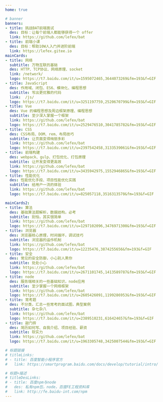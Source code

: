 ```yaml
---
home: true

# banner
banners:
- title: 挑战BAT前端面试
  des: 目标：让每个前端人都能够获得一个 offer
  link: https://github.com/lefex/bat
- title: 前端小课
  des: 目标：帮助10W人入门并进阶前端
  link: https://lefex.gitee.io
mainCards:
- title: 网络
  subtitle: 万物互联的基础
  des: HTTP、TCP协议、网络原理、socket
  link: /network/
  logo: https://t7.baidu.com/it/u=1595072465,3644073269&fm=193&f=GIF
- title: JavaScript
  des: 作用域、闭包、ES6、模块化、编程思想
  subtitle: 写出更优雅的代码
  link:  /js/
  logo: https://t7.baidu.com/it/u=3251197759,2520670799&fm=193&f=GIF
- title: Vue
  des: Vue 的编程思想及周边框架原理、编程思想
  subtitle: 至少深入掌握一个框架
  link: https://github.com/lefex/bat
  logo: https://t7.baidu.com/it/u=2529476510,3041785782&fm=193&f=GIF
- title: CSS
  des: CSS布局、DOM、rem、布局技巧
  subtitle: 让页面变得绚丽多彩
  link: https://github.com/lefex/bat
  logo: https://t7.baidu.com/it/u=2397542458,3133539061&fm=193&f=GIF
- title: 前端构建
  des: webpack、gulp、打包优化、打包原理
  subtitle: 让开发变得更高效
  link: https://github.com/lefex/bat
  logo: https://t7.baidu.com/it/u=3435942975,1552946865&fm=193&f=GIF
- title: 性能优化
  des: 性能优化手段、项目性能优化实践
  subtitle: 给用户一流的体验
  link: https://github.com/lefex/bat
  logo: https://t7.baidu.com/it/u=825057118,3516313570&fm=193&f=GIF

mainCards2:
- title: 算法
  des: 基础算法题解析，数据结构，必考
  subtitle: 别怕，其实很简单
  link: https://github.com/lefex/bat
  logo: https://t7.baidu.com/it/u=1297102096,3476971300&fm=193&f=GIF
- title: 浏览器
  des: 浏览器核心原理，时间循环，调试技巧
  subtitle: 浏览器的运作机制
  link: https://github.com/lefex/bat
  logo: https://t7.baidu.com/it/u=12235476,3874255656&fm=193&f=GIF
- title: 安全
  des: 常见的安全防御，小心别人黑你
  subtitle: 处处小心
  link: https://github.com/lefex/bat
  logo: https://t7.baidu.com/it/u=2671101745,1413589787&fm=193&f=GIF
- title: node
  des: 服务端相关的一些基础知识，node应用
  subtitle: 至少掌握一个网络框架
  link: https://github.com/lefex/bat
  logo: https://t7.baidu.com/it/u=2605426091,1199286953&fm=193&f=GIF
- title: 常考题
  des: 不分类，汇总一些常考的面试图，典型案例
  subtitle: 杂七杂八
  link: https://github.com/lefex/bat
  logo: https://t7.baidu.com/it/u=2389510231,616424657&fm=193&f=GIF
- title: 敲门砖
  des: 简历如何写、自我介绍、项目经验、薪资
  subtitle: 软实力
  link: https://github.com/lefex/bat
  logo: https://t7.baidu.com/it/u=1963305748,3425007544&fm=193&f=GIF

# 标题链接
# titleLinks:
# - title: 百度智能小程序官方
#   link: https://smartprogram.baidu.com/docs/develop/tutorial/intro/

# 标题+描述
# titleDesLinks:
# - title: 百度npm与node
#   des: 私有npm包，node，百度FE工程资料库
#   link: http://fe.baidu-int.com/npm
---
```

